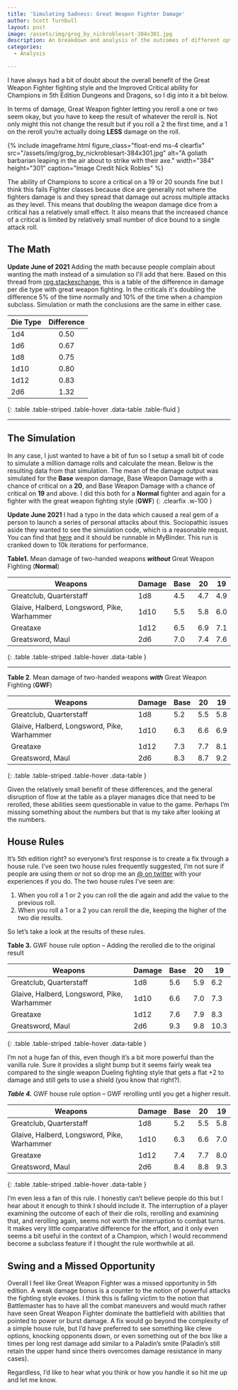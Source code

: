 ```yaml
---
title: 'Simulating Sadness: Great Weapon Fighter Damage'
author: Scott Turnbull
layout: post
image: /assets/img/grog_by_nickroblesart-384x301.jpg
description: An breakdown and analysis of the outcomes of different options related to the Great Weapon Fight feat in 5th edition.
categories:
  - Analysis

---
```

I have always had a bit of doubt about the overall benefit of the Great Weapon Fighter fighting style and the Improved Critical ability for Champions in 5th Edition Dungeons and Dragons, so I dig into it a bit below. 

In terms of damage, Great Weapon fighter letting you reroll a one or two seem okay, but you have to keep the result of whatever the reroll is. Not only might this not change the result but if you roll a 2 the first time, and a 1 on the reroll you&#8217;re actually doing **LESS** damage on the roll. 

{% include imageframe.html
  figure_class="float-end ms-4 clearfix"
  src="/assets/img/grog_by_nickroblesart-384x301.jpg"
  alt="A goliath barbarian leaping in the air about to strike with their axe."
  width="384" height="301"
  caption="Image Credit Nick Robles"
 %}

The ability of Champions to score a critical on a 19 or 20 sounds fine but I think this fails Fighter classes because dice are generally not where the fighters damage is and they spread that damage out across multiple attacks as they level. This means that doubling the weapon damage dice from a critical has a relatively small effect. It also means that the increased chance of a critical is limited by relatively small number of dice bound to a single attack roll.

## The Math

**Update June of 2021** Adding the math because people complain about wanting the math instead of a simulation so I'll add that here.  Based on this thread from [rpg.stackexchange](https://rpg.stackexchange.com/questions/47172/how-much-damage-does-great-weapon-fighting-add-on-average), this is a table of the difference in damage per die type with great weapon fighting.  In the criticals it's doubling the difference 5% of the time normally and 10% of the time when a champion subclass. Simulation or math the conclusions are the same in either case.

|Die Type|Difference|
|--- |:---: |
|1d4|0.50|
|1d6|0.67|
|1d8|0.75|
|1d10|0.80|
|1d12|0.83|
|2d6|1.32|
{: .table .table-striped .table-hover .data-table .table-fluid }

***

## The Simulation

In any case, I just wanted to have a bit of fun so I setup a small bit of code to simulate a million damage rolls and calculate the mean. Below is the resulting data from that simulation. The mean of the damage output was simulated for the **Base** weapon damage, Base Weapon Damage with a chance of critical on a **20**, and Base Weapon Damage with a chance of critical on **19** and above. I did this both for a **Normal** fighter and again for a fighter with the great weapon fighting style (**GWF**)
{: .clearfix .w-100 }

**Update June 2021** I had a typo in the data which caused a real gem of a person to launch a series of personal attacks about this. Sociopathic issues aside they wanted to see the simulation code, which is a reasonable requst.  You can find that [here](https://github.com/Streamweaver/DnDNotebook) and it should be runnable in MyBinder. This run is cranked down to 10k iterations for performance.

**Table1.** Mean damage of two-handed weapons ***without*** Great Weapon Fighting (**Normal**)

|Weapons|Damage|Base|20|19|
|--- |--- |--- |--- |--- |
|Greatclub, Quarterstaff|1d8|4.5|4.7|4.9|
|Glaive, Halberd, Longsword, Pike, Warhammer|1d10|5.5|5.8|6.0|
|Greataxe|1d12|6.5|6.9|7.1|
|Greatsword, Maul|2d6|7.0|7.4|7.6|
{: .table .table-striped .table-hover .data-table }

***

**Table 2**. Mean damage of two-handed weapons ***with*** Great Weapon Fighting (**GWF**)

|Weapons|Damage|Base|20|19|
|--- |--- |--- |--- |--- |
|Greatclub, Quarterstaff|1d8|5.2|5.5|5.8|
|Glaive, Halberd, Longsword, Pike, Warhammer|1d10|6.3|6.6|6.9|
|Greataxe|1d12|7.3|7.7|8.1|
|Greatsword, Maul|2d6|8.3|8.7|9.2|
{: .table .table-striped .table-hover .data-table }

Given the relatively small benefit of these differences, and the general disruption of flow at the table as a player manages dice that need to be rerolled, these abilities seem questionable in value to the game. Perhaps I&#8217;m missing something about the numbers but that is my take after looking at the numbers. 

## House Rules

It&#8217;s 5th edition right? so everyone&#8217;s first response is to create a fix through a house rule. I&#8217;ve seen two house rules frequently suggested, I&#8217;m not sure if people are using them or not so drop me an <a rel="noreferrer noopener" href="https://www.twitter.com/optionalrule" target="_blank">@ on twitter</a> with your experiences if you do. The two house rules I&#8217;ve seen are:

  1. When you roll a 1 or 2 you can roll the die again and add the value to the previous roll. 
  2. When you roll a 1 or a 2 you can reroll the die, keeping the higher of the two die results.

So let&#8217;s take a look at the results of these rules.

**Table 3.** GWF house rule option &#8211; Adding the rerolled die to the original result

|Weapons|Damage|Base|20|19|
|--- |--- |--- |--- |--- |
|Greatclub, Quarterstaff|1d8|5.6|5.9|6.2|
|Glaive, Halberd, Longsword, Pike, Warhammer|1d10|6.6|7.0|7.3|
|Greataxe|1d12|7.6|7.9|8.3|
|Greatsword, Maul|2d6|9.3|9.8|10.3|
{: .table .table-striped .table-hover .data-table }


I&#8217;m not a huge fan of this, even though it&#8217;s a bit more powerful than the vanilla rule. Sure it provides a slight bump but it seems fairly weak tea compared to the single weapon Dueling fighting style that gets a flat +2 to damage and still gets to use a shield (you know that right?). 

***Table 4.*** GWF house rule option &#8211; GWF rerolling until you get a higher result.

|Weapons|Damage|Base|20|19|
|--- |--- |--- |--- |--- |
|Greatclub, Quarterstaff|1d8|5.2|5.5|5.8|
|Glaive, Halberd, Longsword, Pike, Warhammer|1d10|6.3|6.6|7.0|
|Greataxe|1d12|7.4|7.7|8.0|
|Greatsword, Maul|2d6|8.4|8.8|9.3|
{: .table .table-striped .table-hover .data-table }
  
I&#8217;m even less a fan of this rule. I honestly can&#8217;t believe people do this but I hear about it enough to think I should include it. The interruption of a player examining the outcome of each of their die rolls, rerolling and examining that, and rerolling again, seems not worth the interruption to combat turns. It makes very little comparative difference for the effort, and it only even seems a bit useful in the context of a Champion, which I would recommend become a subclass feature if I thought the rule worthwhile at all.

## Swing and a Missed Opportunity

Overall I feel like Great Weapon Fighter was a missed opportunity in 5th edition. A weak damage bonus is a counter to the notion of powerful attacks the fighting style evokes. I think this is falling victim to the notion that Battlemaster has to have all the combat maneuvers and would much rather have seen Great Weapon Fighter dominate the battlefield with abilities that pointed to power or burst damage. A fix would go beyond the complexity of a simple house rule, but I&#8217;d have preferred to see something like cleve options, knocking opponents down, or even something out of the box like a times per long rest damage add similar to a Paladin&#8217;s smite (Paladin&#8217;s still retain the upper hand since theirs overcomes damage resistance in many cases).

Regardless, I&#8217;d like to hear what you think or how you handle it so hit me up and let me know.